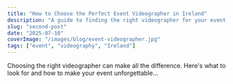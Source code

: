 ```yaml
---
title: "How to Choose the Perfect Event Videographer in Ireland"
description: "A guide to finding the right videographer for your event in Ireland, with tips on style, budget, and questions to ask."
slug: "second-post"
date: "2025-07-10"
coverImage: "/images/blog/event-videographer.jpg"
tags: ["event", "videography", "Ireland"]
---
```


Choosing the right videographer can make all the difference. Here's what to look for and how to make your event unforgettable...
